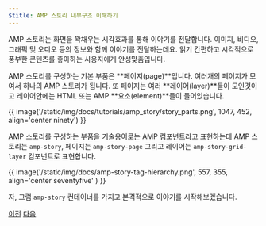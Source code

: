 ```yaml
---
$title: AMP 스토리 내부구조 이해하기
---
```


AMP 스토리는 화면을 꽉채우는 시각효과를 통해 이야기를 전달합니다. 이미지,
비디오, 그래픽 및 오디오 등의 정보와 함께 이야기를 전달하는데요. 읽기 간편하고
시각적으로 풍부한 콘텐츠를 좋아하는 사용자에게 안성맞춤입니다.

AMP 스토리를 구성하는 기본 부품은 **페이지(page)**입니다. 여러개의 페이지가 모여서
하나의 AMP 스토리가 됩니다. 또 페이지는 여러 **레이어(layer)**들이 모인것이고
레이어안에는 HTML 또는 AMP **요소(element)**들이 들어있습니다.

{{ image('/static/img/docs/tutorials/amp_story/story_parts.png', 1047, 452, align='center ninety') }}

AMP 스토리를 구성하는 부품을 기술용어로는 AMP 컴포넌트라고 표현하는데 AMP
스토리는 `amp-story`, 페이지는 `amp-story-page` 그리고 레이어는
`amp-story-grid-layer` 컴포넌트로 표현합니다.

{{ image('/static/img/docs/amp-story-tag-hierarchy.png', 557, 355, align='center seventyfive' ) }}

자, 그럼 `amp-story` 컨테이너를 가지고 본격적으로 이야기를 시작해보겠습니다.

<div class="prev-next-buttons">
  <a class="button prev-button" href="/ko/docs/design/visual_story/setting_up.html"><span class="arrow-prev">이전</span></a>
  <a class="button next-button" href="/ko/docs/design/visual_story/start_story.html"><span class="arrow-next">다음</span></a>
</div>
